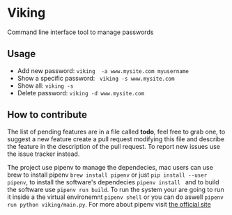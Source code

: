 # Viking
Command line interface tool to manage passwords

## Usage
- Add new password:
```viking  -a www.mysite.com myusername```
- Show a specific password:
``` viking -s www.mysite.com```
- Show all: ``` viking -s ```
- Delete password: ```viking -d www.mysite.com ```

## How to contribute
The list of pending features are in a file called **todo**, feel free to grab one, to suggest a new feature create a pull request modifying this file and describe the feature in the description of the pull request. To report new issues use the issue tracker instead. 

The project use pipenv to manage the dependecies,  mac users can use brew to install pipenv
```brew install pipenv``` or just ```pip install --user pipenv```, to install the software's dependecies ```pipenv install ``` and to build the software use ```pipenv run build```. To run the system your are going to run it inside a the virtual environemnt ```pipenv shell``` or you can do aswell ```pipenv run python viking/main.py```. For more about pipenv visit [the official site](https://pipenv.readthedocs.io/en/latest/)